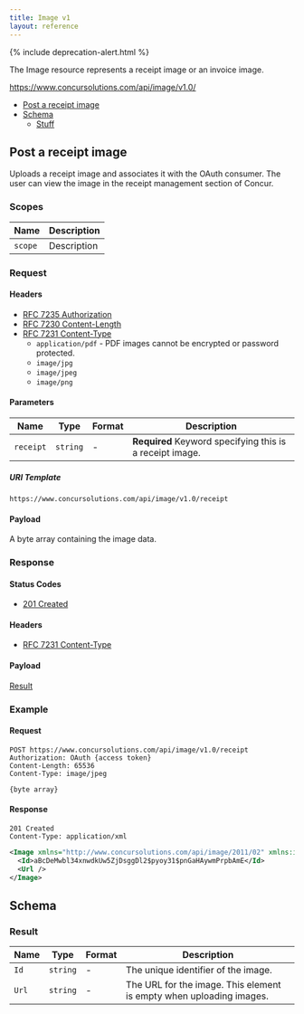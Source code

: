```yaml
---
title: Image v1
layout: reference
---
```


{% include deprecation-alert.html %}

The Image resource represents a receipt image or an invoice image.

https://www.concursolutions.com/api/image/v1.0/

* [Post a receipt image](#post-receipt-image)
* [Schema](#schema)
  * [Stuff](#schema-stuff)

## <a name="post-receipt-image"></a>Post a receipt image

Uploads a receipt image and associates it with the OAuth consumer. The user can view the image in the receipt management section of Concur.

### Scopes

<!-- ToDo -->

Name|Description
---|---
`scope`|Description

### Request

#### Headers

* [RFC 7235 Authorization](https://tools.ietf.org/html/rfc7235#section-4.2)
* [RFC 7230 Content-Length](https://tools.ietf.org/html/rfc7230#section-3.3.2)
* [RFC 7231 Content-Type](https://tools.ietf.org/html/rfc7231#section-3.1.1.5)
  * `application/pdf` - PDF images cannot be encrypted or password protected.
  * `image/jpg`
  * `image/jpeg`
  * `image/png`

#### Parameters

Name|Type|Format|Description
---|---|---|---
`receipt`|`string`|-|**Required** Keyword specifying this is a receipt image.

##### URI Template

```
https://www.concursolutions.com/api/image/v1.0/receipt
```

#### Payload

A byte array containing the image data.

### Response

#### Status Codes

* [201 Created](https://tools.ietf.org/html/rfc7231#section-6.3.2)

#### Headers

* [RFC 7231 Content-Type](https://tools.ietf.org/html/rfc7231#section-3.1.1.5)

#### Payload

[Result](#schema-image-result)

### Example

#### Request

```
POST https://www.concursolutions.com/api/image/v1.0/receipt
Authorization: OAuth {access token}
Content-Length: 65536
Content-Type: image/jpeg
```

```
{byte array}
```

#### Response

```
201 Created
Content-Type: application/xml
```

```xml
<Image xmlns="http://www.concursolutions.com/api/image/2011/02" xmlns:i="http://www.w3.org/2001/XMLSchema-instance">
  <Id>aBcDeMwbl34xnwdkUw5ZjDsggDl2$pyoy31$pnGaHAywmPrpbAmE</Id>
  <Url />
</Image>
```

## <a name="schema"></a>Schema

### <a name="schema-image-result"></a>Result

Name|Type|Format|Description
---|---|---|---
`Id`|`string`|-|The unique identifier of the image.
`Url`|`string`|-|The URL for the image. This element is empty when uploading images.
